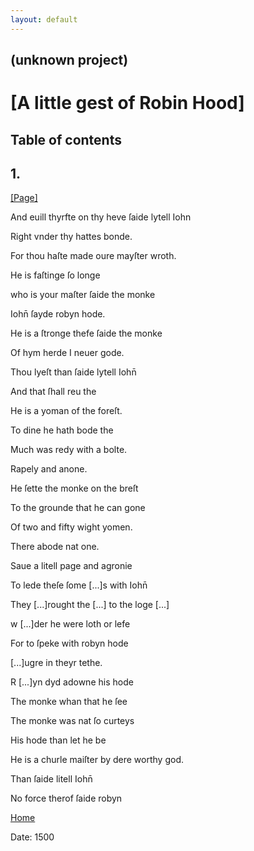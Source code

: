 ```yaml
---
layout: default
---
```

## (unknown project)

# [A little gest of Robin Hood]

## Table of contents

## 1\.

[[Page]](http://eebo.chadwyck.com/downloadtiff?vid=150971&page=1)

And euill thyrfte on thy heve ſaide lytell Iohn

Right vnder thy hattes bonde.

For thou haſte made oure mayſter wroth.

He is faſtinge ſo longe

who is your maſter ſaide the monke

Iohn̄ ſayde robyn hode.

He is a ſtronge thefe ſaide the monke

Of hym herde I neuer gode.

Thou lyeſt than ſaide lytell Iohn̄

And that ſhall reu the

He is a yoman of the foreſt.

To dine he hath bode the

Much was redy with a bolte.

Rapely and anone.

He ſette the monke on the breſt

To the grounde that he can gone

Of two and fifty wight yomen.

There abode nat one.

Saue a litell page and agronie

To lede theſe ſome [...]s with Iohn̄

They  [...]rought the  [...] to the loge  [...]

w [...]der he were loth or lefe

For to ſpeke with robyn hode

[...]ugre in theyr tethe.

R [...]yn dyd adowne his hode

The monke whan that he ſee

The monke was nat ſo curteys

His hode than let he be

He is a churle maiſter by dere worthy god.

Than ſaide litell Iohn̄

No force therof ſaide robyn

[Home](/)

Date: 1500  

